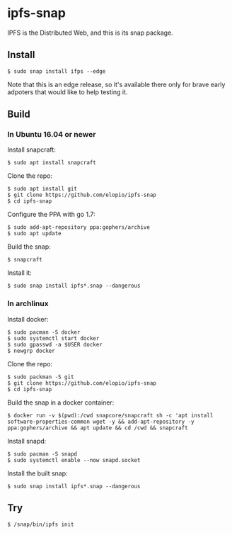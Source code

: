 # ipfs-snap

IPFS is the Distributed Web, and this is its snap package.

## Install

    $ sudo snap install ifps --edge

Note that this is an edge release, so it's available there only for brave early
adpoters that would like to help testing it.

## Build

### In Ubuntu 16.04 or newer

Install snapcraft:

    $ sudo apt install snapcraft

Clone the repo:

    $ sudo apt install git
    $ git clone https://github.com/elopio/ipfs-snap
    $ cd ipfs-snap

Configure the PPA with go 1.7:

    $ sudo add-apt-repository ppa:gophers/archive
    $ sudo apt update

Build the snap:

    $ snapcraft

Install it:

    $ sudo snap install ipfs*.snap --dangerous

### In archlinux

Install docker:

    $ sudo pacman -S docker
    $ sudo systemctl start docker
    $ sudo gpasswd -a $USER docker
    $ newgrp docker

Clone the repo:

    $ sudo packman -S git
    $ git clone https://github.com/elopio/ipfs-snap
    $ cd ipfs-snap

Build the snap in a docker container:

    $ docker run -v $(pwd):/cwd snapcore/snapcraft sh -c 'apt install software-properties-common wget -y && add-apt-repository -y ppa:gophers/archive && apt update && cd /cwd && snapcraft

Install snapd:

    $ sudo pacman -S snapd
    $ sudo systemctl enable --now snapd.socket


Install the built snap:

    $ sudo snap install ipfs*.snap --dangerous

## Try

    $ /snap/bin/ipfs init
